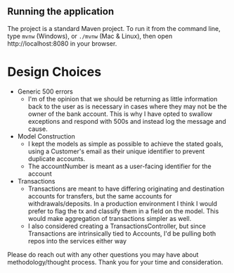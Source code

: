 ## Running the application

The project is a standard Maven project. To run it from the command line, type `mvnw` (Windows), or `./mvnw` (Mac &
Linux), then open http://localhost:8080 in your browser.

# Design Choices

* Generic 500 errors
    * I'm of the opinion that we should be returning as little information back to the user as is necessary in cases
      where they may not be the owner of the bank account. This is why I have opted to swallow exceptions and respond
      with 500s and instead log the message and cause.
* Model Construction
    * I kept the models as simple as possible to achieve the stated goals, using a Customer's email as their unique
      identifier to prevent duplicate accounts.
    * The accountNumber is meant as a user-facing identifier for the account
* Transactions
    * Transactions are meant to have differing originating and destination accounts for transfers, but the same accounts
      for withdrawals/deposits. In a production environment I think I would prefer to flag the tx and classify them in a
      field on the model. This would make aggregation of transactions simpler as well.
    * I also considered creating a TransactionsController, but since Transactions are intrinsically tied to Accounts,
      I'd be pulling both repos into the services either way

Please do reach out with any other questions you may have about methodology/thought process. Thank you for your time and
consideration.